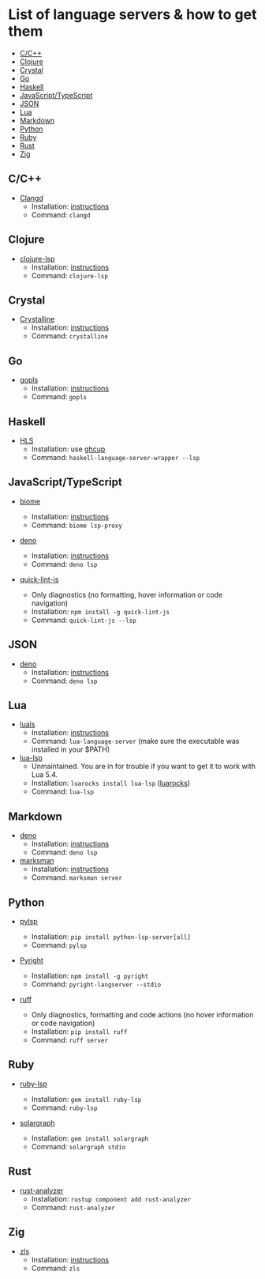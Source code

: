 # List of language servers & how to get them

* [C/C++](#cc)
* [Clojure](#clojure)
* [Crystal](#crystal)
* [Go](#go)
* [Haskell](#haskell)
* [JavaScript/TypeScript](#javascripttypescript)
* [JSON](#json)
* [Lua](#lua)
* [Markdown](#markdown)
* [Python](#python)
* [Ruby](#ruby)
* [Rust](#rust)
* [Zig](#zig)

## C/C++

- [Clangd](https://clangd.llvm.org/)
  - Installation: [instructions](https://clangd.llvm.org/installation.html)
  - Command: `clangd`

## Clojure

- [clojure-lsp](https://github.com/clojure-lsp/clojure-lsp)
  - Installation: [instructions](https://clojure-lsp.io/installation/)
  - Command: `clojure-lsp`

## Crystal

- [Crystalline](https://github.com/elbywan/crystalline)
  - Installation:
    [instructions](https://github.com/elbywan/crystalline#global-install)
  - Command: `crystalline`

## Go

- [gopls](https://pkg.go.dev/golang.org/x/tools/gopls)
  - Installation:
    [instructions](https://pkg.go.dev/golang.org/x/tools/gopls#readme-installation)
  - Command: `gopls`

## Haskell

- [HLS](https://github.com/haskell/haskell-language-server)
  - Installation: use [ghcup](https://www.haskell.org/ghcup/)
  - Command: `haskell-language-server-wrapper --lsp`

## JavaScript/TypeScript

- [biome](https://github.com/biomejs/biome)
  - Installation:
    [instructions](https://biomejs.dev/guides/getting-started/#installation)
  - Command: `biome lsp-proxy`

- [deno](https://github.com/denoland/deno)
  - Installation:
    [instructions](https://github.com/denoland/deno_install/blob/master/README.md#deno_install)
  - Command: `deno lsp`

- [quick-lint-js](https://github.com/quick-lint/quick-lint-js)
  - Only diagnostics (no formatting, hover information or code navigation)
  - Installation: `npm install -g quick-lint-js`
  - Command: `quick-lint-js --lsp`

## JSON

- [deno](https://github.com/denoland/deno)
  - Installation:
    [instructions](https://github.com/denoland/deno_install/blob/master/README.md#deno_install)
  - Command: `deno lsp`

## Lua

- [luals](https://github.com/luals/lua-language-server)
  - Installation: [instructions](https://luals.github.io/#other-install)
  - Command: `lua-language-server` (make sure the executable was installed in your $PATH)
- [lua-lsp](https://github.com/Alloyed/lua-lsp)
  - Unmaintained. You are in for trouble if you want to get it to work with Lua
    5.4.
  - Installation: `luarocks install lua-lsp`
    ([luarocks](https://github.com/luarocks/luarocks))
  - Command: `lua-lsp`

## Markdown

- [deno](https://github.com/denoland/deno)
  - Installation:
    [instructions](https://github.com/denoland/deno_install/blob/master/README.md#deno_install)
  - Command: `deno lsp`
- [marksman](https://github.com/artempyanykh/marksman)
  - Installation:
    [instructions](https://github.com/artempyanykh/marksman/blob/main/docs/install.md)
  - Command: `marksman server`

## Python

- [pylsp](https://github.com/python-lsp/python-lsp-server)
  - Installation: `pip install python-lsp-server[all]`
  - Command: `pylsp`

- [Pyright](https://github.com/microsoft/pyright)
  - Installation: `npm install -g pyright`
  - Command: `pyright-langserver --stdio`

- [ruff](https://github.com/astral-sh/ruff)
  - Only diagnostics, formatting and code actions (no hover information or code navigation)
  - Installation: `pip install ruff`
  - Command: `ruff server`

## Ruby

- [ruby-lsp](https://github.com/Shopify/ruby-lsp)
  - Installation: `gem install ruby-lsp`
  - Command: `ruby-lsp`

- [solargraph](https://github.com/castwide/solargraph)
  - Installation: `gem install solargraph`
  - Command: `solargraph stdio`

## Rust

- [rust-analyzer](https://github.com/rust-lang/rust-analyzer)
  - Installation: `rustup component add rust-analyzer`
  - Command: `rust-analyzer`

## Zig

- [zls](https://github.com/zigtools/zls)
  - Installation: [instructions](https://github.com/zigtools/zls#installation)
  - Command: `zls`
